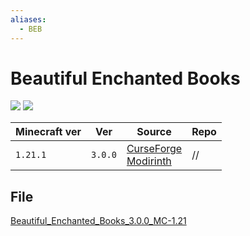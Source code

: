 ```yaml
---
aliases:
  - BEB
---
```


# Beautiful Enchanted Books

![](https://www.bisecthosting.com/images/CF/Beautiful_Enchanted_Books/BH_BEB_header.webp)
![](https://media.forgecdn.net/attachments/801/151/lupinyt_-2.jpg)

| Minecraft ver | Ver     | Source                                                                                                                                                              | Repo |
| ------------- | ------- | ------------------------------------------------------------------------------------------------------------------------------------------------------------------- | ---- |
| `1.21.1`      | `3.0.0` | [CurseForge](https://www.curseforge.com/minecraft/texture-packs/beautiful-enchanted-books)<br>[Modirinth](https://modrinth.com/resourcepack/beautiful-enchanted-books) | //   |

## File
[Beautiful_Enchanted_Books_3.0.0_MC-1.21](../src/resourcepacks/Beautiful_Enchanted_Books_3.0.0_MC-1.21.zip)